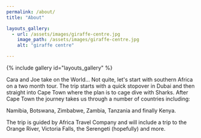 ```yaml
---
permalink: /about/
title: "About"

layouts_gallery:
  - url: /assets/images/giraffe-centre.jpg
    image_path: /assets/images/giraffe-centre.jpg
    alt: "giraffe centre"

---
```


{% include gallery id="layouts_gallery" %}

Cara and Joe take on the World... Not quite, let's start with southern Africa on a two month tour. 
The trip starts with a quick stopover in Dubai and then straight into Cape Town where the plan is to cage dive with Sharks. After Cape Town the journey takes us through a number of countries including:

Namibia,
Botswana,
Zimbabwe,
Zambia,
Tanzania
and finally Kenya.

The trip is guided by Africa Travel Company and will include a trip to the Orange River, Victoria Falls, the Serengeti (hopefully) and more.
 
